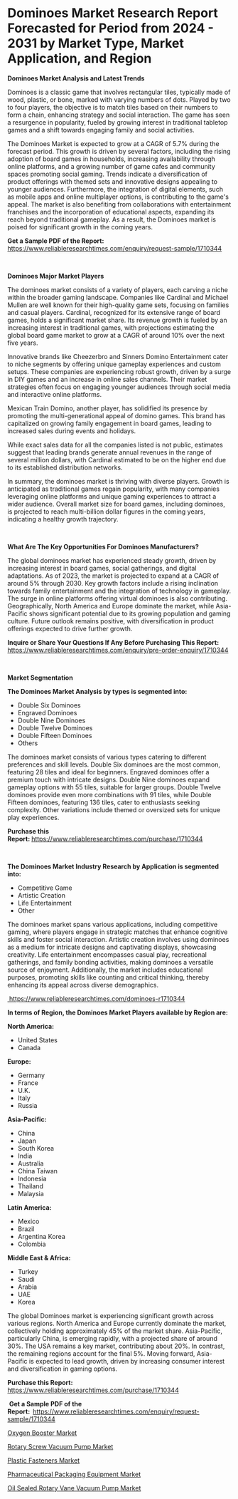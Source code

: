 <p><h1>Dominoes Market Research Report Forecasted for Period from 2024 -  2031 by Market Type, Market Application, and Region</h1></p><p><strong>Dominoes Market Analysis and Latest Trends</strong></p>
<p><p>Dominoes is a classic game that involves rectangular tiles, typically made of wood, plastic, or bone, marked with varying numbers of dots. Played by two to four players, the objective is to match tiles based on their numbers to form a chain, enhancing strategy and social interaction. The game has seen a resurgence in popularity, fueled by growing interest in traditional tabletop games and a shift towards engaging family and social activities.</p><p>The Dominoes Market is expected to grow at a CAGR of 5.7% during the forecast period. This growth is driven by several factors, including the rising adoption of board games in households, increasing availability through online platforms, and a growing number of game cafes and community spaces promoting social gaming. Trends indicate a diversification of product offerings with themed sets and innovative designs appealing to younger audiences. Furthermore, the integration of digital elements, such as mobile apps and online multiplayer options, is contributing to the game's appeal. The market is also benefiting from collaborations with entertainment franchises and the incorporation of educational aspects, expanding its reach beyond traditional gameplay. As a result, the Dominoes market is poised for significant growth in the coming years.</p></p>
<p><strong>Get a Sample PDF of the Report:&nbsp;</strong> <a href="https://www.reliableresearchtimes.com/enquiry/request-sample/1710344?utm_campaign=1565&utm_medium=2&utm_source=Github&utm_content=ia&utm_term=22102024&utm_id=dominoes">https://www.reliableresearchtimes.com/enquiry/request-sample/1710344</a></p>
<p>&nbsp;</p>
<p><strong>Dominoes Major Market Players</strong></p>
<p><p>The dominoes market consists of a variety of players, each carving a niche within the broader gaming landscape. Companies like Cardinal and Michael Mullen are well known for their high-quality game sets, focusing on families and casual players. Cardinal, recognized for its extensive range of board games, holds a significant market share. Its revenue growth is fueled by an increasing interest in traditional games, with projections estimating the global board game market to grow at a CAGR of around 10% over the next five years.</p><p>Innovative brands like Cheezerbro and Sinners Domino Entertainment cater to niche segments by offering unique gameplay experiences and custom setups. These companies are experiencing robust growth, driven by a surge in DIY games and an increase in online sales channels. Their market strategies often focus on engaging younger audiences through social media and interactive online platforms.</p><p>Mexican Train Domino, another player, has solidified its presence by promoting the multi-generational appeal of domino games. This brand has capitalized on growing family engagement in board games, leading to increased sales during events and holidays.</p><p>While exact sales data for all the companies listed is not public, estimates suggest that leading brands generate annual revenues in the range of several million dollars, with Cardinal estimated to be on the higher end due to its established distribution networks.</p><p>In summary, the dominoes market is thriving with diverse players. Growth is anticipated as traditional games regain popularity, with many companies leveraging online platforms and unique gaming experiences to attract a wider audience. Overall market size for board games, including dominoes, is projected to reach multi-billion dollar figures in the coming years, indicating a healthy growth trajectory.</p></p>
<p>&nbsp;</p>
<p><strong>What Are The Key Opportunities For Dominoes Manufacturers?</strong></p>
<p><p>The global dominoes market has experienced steady growth, driven by increasing interest in board games, social gatherings, and digital adaptations. As of 2023, the market is projected to expand at a CAGR of around 5% through 2030. Key growth factors include a rising inclination towards family entertainment and the integration of technology in gameplay. The surge in online platforms offering virtual dominoes is also contributing. Geographically, North America and Europe dominate the market, while Asia-Pacific shows significant potential due to its growing population and gaming culture. Future outlook remains positive, with diversification in product offerings expected to drive further growth.</p></p>
<p><strong>Inquire or Share Your Questions If Any Before Purchasing This Report:</strong> <a href="https://www.reliableresearchtimes.com/enquiry/pre-order-enquiry/1710344?utm_campaign=1565&utm_medium=2&utm_source=Github&utm_content=ia&utm_term=22102024&utm_id=dominoes">https://www.reliableresearchtimes.com/enquiry/pre-order-enquiry/1710344</a></p>
<p>&nbsp;</p>
<p><strong>Market Segmentation</strong></p>
<p><strong>The Dominoes Market Analysis by types is segmented into:</strong></p>
<p><ul><li>Double Six Dominoes</li><li>Engraved Dominoes</li><li>Double Nine Dominoes</li><li>Double Twelve Dominoes</li><li>Double Fifteen Dominoes</li><li>Others</li></ul></p>
<p><p>The dominoes market consists of various types catering to different preferences and skill levels. Double Six dominoes are the most common, featuring 28 tiles and ideal for beginners. Engraved dominoes offer a premium touch with intricate designs. Double Nine dominoes expand gameplay options with 55 tiles, suitable for larger groups. Double Twelve dominoes provide even more combinations with 91 tiles, while Double Fifteen dominoes, featuring 136 tiles, cater to enthusiasts seeking complexity. Other variations include themed or oversized sets for unique play experiences.</p></p>
<p><strong>Purchase this Report:&nbsp;</strong><a href="https://www.reliableresearchtimes.com/purchase/1710344?utm_campaign=1565&utm_medium=2&utm_source=Github&utm_content=ia&utm_term=22102024&utm_id=dominoes">https://www.reliableresearchtimes.com/purchase/1710344</a></p>
<p>&nbsp;</p>
<p><strong>The Dominoes Market Industry Research by Application is segmented into:</strong></p>
<p><ul><li>Competitive Game</li><li>Artistic Creation</li><li>Life Entertainment</li><li>Other</li></ul></p>
<p><p>The dominoes market spans various applications, including competitive gaming, where players engage in strategic matches that enhance cognitive skills and foster social interaction. Artistic creation involves using dominoes as a medium for intricate designs and captivating displays, showcasing creativity. Life entertainment encompasses casual play, recreational gatherings, and family bonding activities, making dominoes a versatile source of enjoyment. Additionally, the market includes educational purposes, promoting skills like counting and critical thinking, thereby enhancing its appeal across diverse demographics.</p></p>
<p><a href="https://www.reliableresearchtimes.com/dominoes-r1710344?utm_campaign=1565&utm_medium=2&utm_source=Github&utm_content=ia&utm_term=22102024&utm_id=dominoes">&nbsp;https://www.reliableresearchtimes.com/dominoes-r1710344</a></p>
<p><strong>In terms of Region, the Dominoes Market Players available by Region are:</strong></p>
<p>
    <p> <strong> North America: </strong>
        <ul>
            <li>United States</li>
            <li>Canada</li>
        </ul>
        </p> 
    <p> <strong> Europe: </strong>
        <ul>
            <li>Germany</li>
            <li>France</li>
            <li>U.K.</li>
            <li>Italy</li>
            <li>Russia</li>
        </ul>
        </p> 
    <p> <strong> Asia-Pacific: </strong>
        <ul>
            <li>China</li>
            <li>Japan</li>
            <li>South Korea</li>
            <li>India</li>
            <li>Australia</li>
            <li>China Taiwan</li>
            <li>Indonesia</li>
            <li>Thailand</li>
            <li>Malaysia</li>
        </ul>
        </p> 
    <p> <strong> Latin America: </strong>
        <ul>
            <li>Mexico</li>
            <li>Brazil</li>
            <li>Argentina Korea</li>
            <li>Colombia</li>
        </ul>
        </p> 
    <p> <strong> Middle East & Africa: </strong>
        <ul>
            <li>Turkey</li>
            <li>Saudi</li>
            <li>Arabia</li>
            <li>UAE</li>
            <li>Korea</li>
        </ul>
    </p>
    </p>
<p><p>The global Dominoes market is experiencing significant growth across various regions. North America and Europe currently dominate the market, collectively holding approximately 45% of the market share. Asia-Pacific, particularly China, is emerging rapidly, with a projected share of around 30%. The USA remains a key market, contributing about 20%. In contrast, the remaining regions account for the final 5%. Moving forward, Asia-Pacific is expected to lead growth, driven by increasing consumer interest and diversification in gaming options.</p></p>
<p><strong>Purchase this Report: </strong><a href="https://www.reliableresearchtimes.com/purchase/1710344?utm_campaign=1565&utm_medium=2&utm_source=Github&utm_content=ia&utm_term=22102024&utm_id=dominoes">https://www.reliableresearchtimes.com/purchase/1710344</a></p>
<p>&nbsp;<strong>Get a Sample PDF of the Report:&nbsp;&nbsp;</strong><a href="https://www.reliableresearchtimes.com/enquiry/request-sample/1710344?utm_campaign=1565&utm_medium=2&utm_source=Github&utm_content=ia&utm_term=22102024&utm_id=dominoes">https://www.reliableresearchtimes.com/enquiry/request-sample/1710344</a></p>
<p><strong></strong></p>
<p><p><a href="https://www.linkedin.com/pulse/influencing-factors-oxygen-booster-market-insights-growth-qyeue?utm_campaign=1565&utm_medium=2&utm_source=Github&utm_content=ia&utm_term=22102024&utm_id=dominoes">Oxygen Booster Market</a></p><p><a href="https://www.linkedin.com/pulse/global-rotary-screw-vacuum-pump-market-trends-analysis-tbpge?utm_campaign=1565&utm_medium=2&utm_source=Github&utm_content=ia&utm_term=22102024&utm_id=dominoes">Rotary Screw Vacuum Pump Market</a></p><p><a href="https://issuu.com/reportprime-2/docs/plastic-fasteners-market-size-2030._948fb59a052756?utm_campaign=1565&utm_medium=2&utm_source=Github&utm_content=ia&utm_term=22102024&utm_id=dominoes">Plastic Fasteners Market</a></p><p><a href="https://issuu.com/reportprime-2/docs/pharmaceutical-packaging-equipment-_59faf8fe56057a?utm_campaign=1565&utm_medium=2&utm_source=Github&utm_content=ia&utm_term=22102024&utm_id=dominoes">Pharmaceutical Packaging Equipment Market</a></p><p><a href="https://www.linkedin.com/pulse/global-oil-sealed-rotary-vane-vacuum-pump-market-exploring-lnq7e?utm_campaign=1565&utm_medium=2&utm_source=Github&utm_content=ia&utm_term=22102024&utm_id=dominoes">Oil Sealed Rotary Vane Vacuum Pump Market</a></p></p>